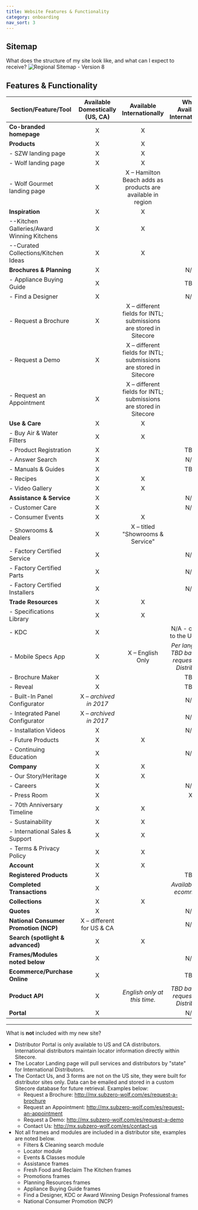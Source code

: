```yaml
---
title: Website Features & Functionality
category: onboarding
nav_sort: 3
---
```

## Sitemap

What does the structure of my site look like, and what can I expect to receive?
![Regional Sitemap - Version 8](/library/assets/images/screenshots/toolkit/sitemap-v8.png)

## Features &amp; Functionality
| Section/Feature/Tool | Available Domestically (US, CA) | Available Internationally | When Available Internationally |
| --- | :---: | :---: | :---: |
| **Co-branded homepage** | X | X |   |
| **Products** | X | X |   |
| - SZW landing page | X | X |   |
| - Wolf landing page | X | X |   |
| - Wolf Gourmet landing page | X | X – Hamilton Beach adds as products are available in region |   |
| **Inspiration** | X | X |  |
| --Kitchen Galleries/Award Winning Kitchens | X | X |  |
| --Curated Collections/Kitchen Ideas | X | X |  |
| **Brochures &amp; Planning** | X |   | N/A |
| - Appliance Buying Guide | X |   | TBD |
| - Find a Designer | X |   | N/A |
| - Request a Brochure | X | X – different fields for INTL; submissions are stored in Sitecore |   |
| - Request a Demo | X | X – different fields for INTL;  submissions are stored in Sitecore |   |
| - Request an Appointment | X | X – different fields for INTL;  submissions are stored in Sitecore |   |
| **Use &amp; Care** | X | X |   |
| - Buy Air &amp; Water Filters | X | X |   |
| - Product Registration | X |   | TBD |
| - Answer Search | X |   | N/A |
| - Manuals &amp; Guides | X |   | TBD |
| - Recipes | X | X |   |
| - Video Gallery | X | X |   |
| **Assistance &amp; Service** | X |   | N/A |
| - Customer Care | X |   | N/A |
| - Consumer Events | X | X |   |
| - Showrooms &amp; Dealers | X | X – titled &quot;Showrooms &amp; Service&quot; |   |
| - Factory Certified Service | X |   | N/A |
| - Factory Certified Parts | X |   | N/A |
| - Factory Certified Installers | X |   | N/A |
| **Trade Resources** | X | X |   |
| - Specifications Library | X | X |   |
| - KDC | X |   | N/A - can link to the US page |
| - Mobile Specs App | X | X – English Only | _Per language: TBD based on request from Distributor_ |
| - Brochure Maker | X |   | TBD |
| - Reveal | X |   | TBD |
| - Built-In Panel Configurator | X – _archived in 2017_ |   | N/A |
| - Integrated Panel Configurator | X – _archived in 2017_ |   | N/A |
| - Installation Videos | X |   | N/A |
| - Future Products | X | X |   |
| - Continuing Education | X |   | N/A |
| **Company** | X | X |   |
| - Our Story/Heritage | X | X |   |
| - Careers | X |   | N/A |
| - Press Room | X |   | X |
| - 70th Anniversary Timeline | X | X |   |
| - Sustainability | X | X |   |
| - International Sales &amp; Support | X | X |   |
| - Terms &amp; Privacy Policy | X | X |   |
| **Account** | X | X |   |
| **Registered Products** | X |   | TBD |
| **Completed Transactions** | X |   | _Available with ecommerce_ |
| **Collections** | X | X |   |
| **Quotes** | X |   | N/A |
| **National Consumer Promotion (NCP)** | X – different for US &amp; CA |   | N/A |
| **Search (spotlight &amp; advanced)** | X | X |   |
| **Frames/Modules noted below** | X |   | N/A |
| **Ecommerce/Purchase Online** | X |   | TBD |
| **Product API** | X | _English only at this time._ | _TBD based on request from Distributor_ |
| **Portal** | X |   | N/A |

---
What is **not** included with my new site?

- Distributor Portal is only available to US and CA distributors. International distributors maintain locator information directly within Sitecore.
- The Locator Landing page will pull services and distributors by &quot;state&quot; for International Distributors.
- The Contact Us, and 3 forms are not on the US site, they were built for distributor sites only. Data can be emailed and stored in a custom Sitecore database for future retrieval. Examples below:
  - Request a Brochure: http://mx.subzero-wolf.com/es/request-a-brochure
  - Request an Appointment: http://mx.subzero-wolf.com/es/request-an-appointment
  - Request a Demo: http://mx.subzero-wolf.com/es/request-a-demo
  - Contact Us: http://mx.subzero-wolf.com/es/contact-us
- Not all frames and modules are included in a distributor site, examples are noted below.
  - Filters &amp; Cleaning search module
  - Locator module
  - Events &amp; Classes module
  - Assistance frames
  - Fresh Food and Reclaim The Kitchen frames
  - Promotions frames
  - Planning Resources frames
  - Appliance Buying Guide frames
  - Find a Designer, KDC or Award Winning Design Professional frames
  - National Consumer Promotion (NCP)